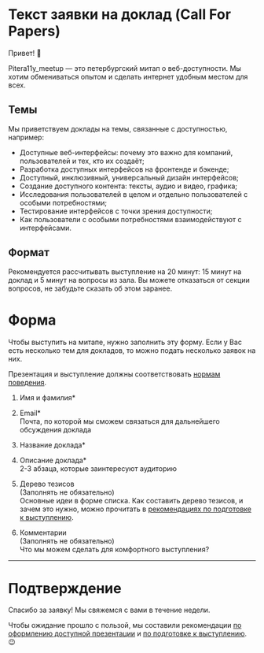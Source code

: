 # Текст заявки на доклад (Call For Papers)

Привет! 👋<br>

Pitera11y_meetup — это петербургский митап о веб-доступности. Мы хотим обмениваться опытом и сделать интернет удобным местом для всех. 

## Темы

Мы приветствуем доклады на темы, связанные с доступностью, например:

- Доступные веб-интерфейсы: почему это важно для компаний, пользователей и тех, кто их создаёт;
- Разработка доступных интерфейсов на фронтенде и бэкенде;
- Доступный, инклюзивный, универсальный дизайн интерфейсов;
- Создание доступного контента: тексты, аудио и видео, графика;
- Исследования пользователей в целом и отдельно пользователей с особыми потребностями;
- Тестирование интерфейсов с точки зрения доступности;
- Как пользователи с особыми потребностями взаимодействуют с интерфейсами.

## Формат

Рекомендуется рассчитывать выступление на 20 минут: 15 минут на доклад и 5 минут на вопросы из зала. Вы можете отказаться от секции вопросов, не забудьте сказать об этом заранее.

# Форма

Чтобы выступить на митапе, нужно заполнить эту форму. Если у Вас есть несколько тем для докладов, то можно подать несколько заявок на них.

Презентация и выступление должны соответствовать [нормам поведения](code-of-conduct.md).

1. Имя и фамилия*

2. Email*<br>
   Почта, по которой мы сможем связаться для дальнейшего обсуждения доклада

3. Название доклада*

4. Описание доклада*<br>
   2-3 абзаца, которые заинтересуют аудиторию

5. Дерево тезисов<br>
   (Заполнять не обязательно)<br>
   Основные идеи в форме списка. Как составить дерево тезисов, и зачем это нужно, можно прочитать в [рекомендациях по подготовке к выступлению](./talk-guidelines.md#структура-доклада).

6. Комментарии<br>
   (Заполнять не обязательно)<br>
   Что мы можем сделать для комфортного выступления?
____

# Подтверждение

Спасибо за заявку! Мы свяжемся с вами в течение недели.

Чтобы ожидание прошло с пользой, мы составили рекомендации [по оформлению доступной презентации](accessible-slide-guidelines.md) и [по подготовке к выступлению](talk-guidelines.md). 😉
